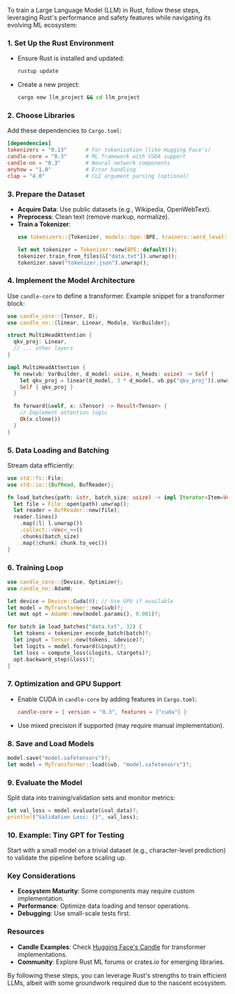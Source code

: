 To train a Large Language Model (LLM) in Rust, follow these steps, leveraging Rust's performance and safety features while navigating its evolving ML ecosystem:

### 1. **Set Up the Rust Environment**
   - Ensure Rust is installed and updated:
     ```bash
     rustup update
     ```
   - Create a new project:
     ```bash
     cargo new llm_project && cd llm_project
     ```

### 2. **Choose Libraries**
   Add these dependencies to `Cargo.toml`:
   ```toml
   [dependencies]
   tokenizers = "0.13"      # For tokenization (like Hugging Face's)
   candle-core = "0.3"      # ML framework with CUDA support
   candle-nn = "0.3"        # Neural network components
   anyhow = "1.0"           # Error handling
   clap = "4.0"             # CLI argument parsing (optional)
   ```

### 3. **Prepare the Dataset**
   - **Acquire Data**: Use public datasets (e.g., Wikipedia, OpenWebText).
   - **Preprocess**: Clean text (remove markup, normalize).
   - **Train a Tokenizer**:
     ```rust
     use tokenizers::{Tokenizer, models::bpe::BPE, trainers::word_level::WordLevelTrainer};

     let mut tokenizer = Tokenizer::new(BPE::default());
     tokenizer.train_from_files(&["data.txt"]).unwrap();
     tokenizer.save("tokenizer.json").unwrap();
     ```

### 4. **Implement the Model Architecture**
   Use `candle-core` to define a transformer. Example snippet for a transformer block:
   ```rust
   use candle_core::{Tensor, D};
   use candle_nn::{linear, Linear, Module, VarBuilder};

   struct MultiHeadAttention {
     qkv_proj: Linear,
     // ... other layers
   }

   impl MultiHeadAttention {
     fn new(vb: VarBuilder, d_model: usize, n_heads: usize) -> Self {
       let qkv_proj = linear(d_model, 3 * d_model, vb.pp("qkv_proj")).unwrap();
       Self { qkv_proj }
     }

     fn forward(&self, x: &Tensor) -> Result<Tensor> {
       // Implement attention logic
       Ok(x.clone())
     }
   }
   ```

### 5. **Data Loading and Batching**
   Stream data efficiently:
   ```rust
   use std::fs::File;
   use std::io::{BufRead, BufReader};

   fn load_batches(path: &str, batch_size: usize) -> impl Iterator<Item=Vec<String>> {
     let file = File::open(path).unwrap();
     let reader = BufReader::new(file);
     reader.lines()
       .map(|l| l.unwrap())
       .collect::<Vec<_>>()
       .chunks(batch_size)
       .map(|chunk| chunk.to_vec())
   }
   ```

### 6. **Training Loop**
   ```rust
   use candle_core::{Device, Optimizer};
   use candle_nn::AdamW;

   let device = Device::Cuda(0); // Use GPU if available
   let model = MyTransformer::new(&vb)?;
   let mut opt = AdamW::new(model.params(), 0.001)?;

   for batch in load_batches("data.txt", 32) {
     let tokens = tokenizer.encode_batch(batch)?;
     let input = Tensor::new(tokens, &device)?;
     let logits = model.forward(&input)?;
     let loss = compute_loss(&logits, &targets)?;
     opt.backward_step(&loss)?;
   }
   ```

### 7. **Optimization and GPU Support**
   - Enable CUDA in `candle-core` by adding features in `Cargo.toml`:
     ```toml
     candle-core = { version = "0.3", features = ["cuda"] }
     ```
   - Use mixed precision if supported (may require manual implementation).

### 8. **Save and Load Models**
   ```rust
   model.save("model.safetensors")?;
   let model = MyTransformer::load(&vb, "model.safetensors")?;
   ```

### 9. **Evaluate the Model**
   Split data into training/validation sets and monitor metrics:
   ```rust
   let val_loss = model.evaluate(&val_data)?;
   println!("Validation Loss: {}", val_loss);
   ```

### 10. **Example: Tiny GPT for Testing**
   Start with a small model on a trivial dataset (e.g., character-level prediction) to validate the pipeline before scaling up.

### Key Considerations
- **Ecosystem Maturity**: Some components may require custom implementation.
- **Performance**: Optimize data loading and tensor operations.
- **Debugging**: Use small-scale tests first.

### Resources
- **Candle Examples**: Check [Hugging Face's Candle](https://github.com/huggingface/candle) for transformer implementations.
- **Community**: Explore Rust ML forums or crates.io for emerging libraries.

By following these steps, you can leverage Rust's strengths to train efficient LLMs, albeit with some groundwork required due to the nascent ecosystem.
